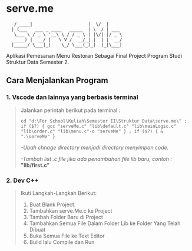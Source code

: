 # serve.me

```
   / ____|                     |  \/  |       
  | (___   ___ _ ____   _____  | \  / | ___   
   \___ \ / _ \ '__\ \ / / _ \ | |\/| |/ _ \  
   ____) |  __/ |   \ V /  __/_| |  | |  __/  
  |_____/ \___|_|    \_/ \___(_)_|  |_|\___| 
```

Aplikasi Pemesanan Menu Restoran Sebagai Final Project Program Studi Struktur Data Semester 2.

## **Cara Menjalankan Program**

### 1. Vscode dan lainnya yang berbasis terminal

>Jalankan perintah berikut pada terminal :
>
>```
>cd "d:\For School\Kuliah\Semester II\Struktur Data\serve.me\" ; if ($?) { gcc "serveMe.c" "lib\default.c" "lib\mainLogic.c" "lib\order.c" "lib\menu.c"-o "serveMe" } ; if ($?) { & ".\serveMe" }
>```
>
>*-Ubah chnage directory menjadi directory menyimpan code.*
>
>*-Tambah list .c file jika ada penambahan file lib baru, contoh :* **"lib/first.c"**  

### 2. Dev C++
>Ikuti Langkah-Langkah Berikut:
>
>1. Buat Blank Project.
>2. Tambahkan serve.Me.c ke Project
>3. Tambah Folder Baru di Project
>4. Tambahkan Semua File Dalam Folder Lib ke Folder Yang Telah Dibuat
>5. Buka Semua File ke Text Editor
>6. Build lalu Compile dan Run 

